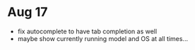 # Aug 17

- fix autocomplete to have tab completion as well
- maybe show currently running model and OS at all times... 

